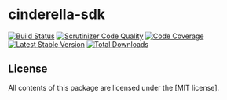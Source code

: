 cinderella-sdk
==============

[![Build Status](https://travis-ci.org/score-ya/cinderella-sdk.svg)](https://travis-ci.org/score-ya/cinderella-sdk)
[![Scrutinizer Code Quality](https://scrutinizer-ci.com/g/score-ya/cinderella-sdk/badges/quality-score.png?b=master)](https://scrutinizer-ci.com/g/score-ya/cinderella-sdk/?branch=master)
[![Code Coverage](https://scrutinizer-ci.com/g/score-ya/cinderella-sdk/badges/coverage.png?b=master)](https://scrutinizer-ci.com/g/score-ya/cinderella-sdk/?branch=master)
[![Latest Stable Version](https://poser.pugx.org/scoreya/cinderella-sdk/v/stable.svg)](https://packagist.org/packages/scoreya/cinderella-sdk)
[![Total Downloads](https://poser.pugx.org/scoreya/cinderella-sdk/downloads.svg)](https://packagist.org/packages/scoreya/cinderella-sdk)

License
-------

All contents of this package are licensed under the [MIT license].